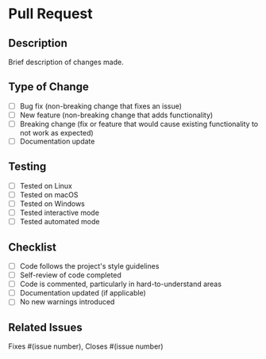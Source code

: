 # Pull Request

## Description
Brief description of changes made.

## Type of Change
- [ ] Bug fix (non-breaking change that fixes an issue)
- [ ] New feature (non-breaking change that adds functionality)
- [ ] Breaking change (fix or feature that would cause existing functionality to not work as expected)
- [ ] Documentation update

## Testing
- [ ] Tested on Linux
- [ ] Tested on macOS  
- [ ] Tested on Windows
- [ ] Tested interactive mode
- [ ] Tested automated mode

## Checklist
- [ ] Code follows the project's style guidelines
- [ ] Self-review of code completed
- [ ] Code is commented, particularly in hard-to-understand areas
- [ ] Documentation updated (if applicable)
- [ ] No new warnings introduced

## Related Issues
Fixes #(issue number), Closes #(issue number)